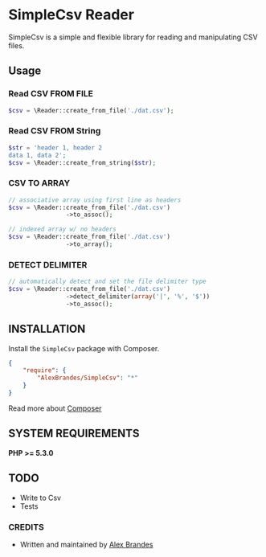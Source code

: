 # SimpleCsv Reader
SimpleCsv is a simple and flexible library for reading and manipulating CSV files. 


## Usage

### Read CSV FROM FILE

```php
$csv = \Reader::create_from_file('./dat.csv');
```

### Read CSV FROM String

```php
$str = 'header 1, header 2
data 1, data 2';
$csv = \Reader::create_from_string($str);
```

### CSV TO ARRAY

```php
// associative array using first line as headers
$csv = \Reader::create_from_file('./dat.csv')
				->to_assoc();

// indexed array w/ no headers
$csv = \Reader::create_from_file('./dat.csv')
				->to_array();
```

### DETECT DELIMITER

```php
// automatically detect and set the file delimiter type
$csv = \Reader::create_from_file('./dat.csv')
				->detect_delimiter(array('|', '%', '$'))
				->to_assoc();
```



## INSTALLATION

Install the `SimpleCsv` package with Composer.

```json
{
    "require": {
        "AlexBrandes/SimpleCsv": "*"
    }
}
```

Read more about [Composer](http://getcomposer.org/doc/01-basic-usage.md)

## SYSTEM REQUIREMENTS

**PHP >= 5.3.0**


## TODO

- Write to Csv
- Tests



### CREDITS

- Written and maintained by [Alex Brandes](https://github.com/alexbrandes)